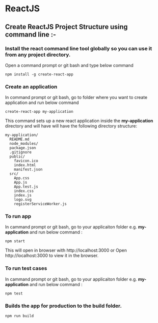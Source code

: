 # ReactJS

## Create ReactJS Project Structure using command line :-

### Install the react command line tool globally so you can use it from any project directory.
Open a command prompt or git bash and type below command
```
npm install -g create-react-app
```

### Create an application
In command prompt or git bash, go to folder where you want to create application and run below command
```
create-react-app my-application
```
This command sets up a new react application inside the **my-application** directory and will have will have the following directory structure:
```
my-application/
  README.md
  node_modules/
  package.json
  .gitignore
  public/
    favicon.ico
    index.html
    manifest.json
  src/
    App.css
    App.js
    App.test.js
    index.css
    index.js
    logo.svg
    registerServiceWorker.js
```    
### To run app
In cammand prompt or git bash, go to your applicaiton folder e.g. **my-application** and run below command :
```
npm start
```
This will open in browser with http://localhost:3000 or Open http://localhost:3000 to view it in the browser.

### To run test cases
In cammand prompt or git bash, go to your applicaiton folder e.g. **my-application** and run below command :
```
npm test
```
### Builds the app for production to the build folder.
```
npm run build
```

